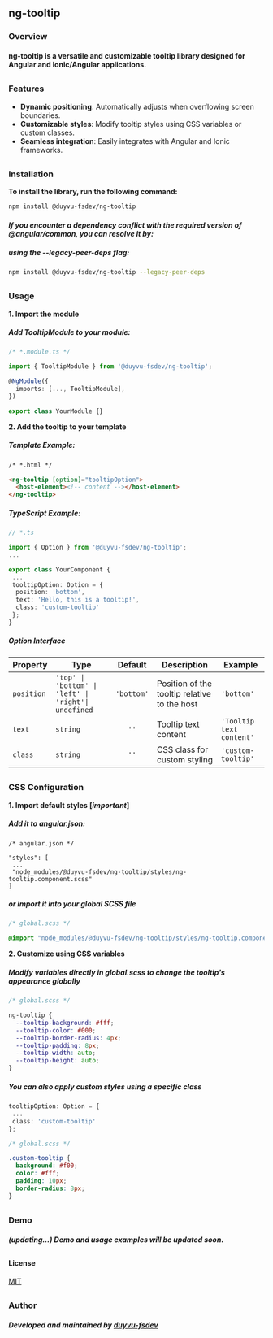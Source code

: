 ## ng-tooltip

### Overview

#### ng-tooltip is a versatile and customizable tooltip library designed for Angular and Ionic/Angular applications.

##

### Features

- **Dynamic positioning**: Automatically adjusts when overflowing screen boundaries.
- **Customizable styles**: Modify tooltip styles using CSS variables or custom classes.
- **Seamless integration**: Easily integrates with Angular and Ionic frameworks.

##

### Installation

**To install the library, run the following command:**

```bash
npm install @duyvu-fsdev/ng-tooltip
```

#### _If you encounter a dependency conflict with the required version of @angular/common, you can resolve it by:_

##### _using the --legacy-peer-deps flag:_

```bash
npm install @duyvu-fsdev/ng-tooltip --legacy-peer-deps
```

##

### Usage

**1. Import the module**

##### Add TooltipModule to your module:

```typescript
/* *.module.ts */

import { TooltipModule } from '@duyvu-fsdev/ng-tooltip';

@NgModule({
  imports: [..., TooltipModule],
})

export class YourModule {}
```

**2. Add the tooltip to your template**

##### Template Example:

```html
/* *.html */

<ng-tooltip [option]="tooltipOption">
  <host-element><!-- content --></host-element>
</ng-tooltip>
```

##### TypeScript Example:

```typescript
// *.ts

import { Option } from '@duyvu-fsdev/ng-tooltip';
...

export class YourComponent {
 ...
 tooltipOption: Option = {
  position: 'bottom',
  text: 'Hello, this is a tooltip!',
  class: 'custom-tooltip'
 };
}
```

##### Option Interface

| Property   | Type                                                 |  Default   | Description                                  | Example                  |
| ---------- | ---------------------------------------------------- | :--------: | -------------------------------------------- | ------------------------ |
| `position` | `'top' \| 'bottom' \| 'left' \| 'right'\| undefined` | `'bottom'` | Position of the tooltip relative to the host | `'bottom'`               |
| `text`     | `string`                                             |    `''`    | Tooltip text content                         | `'Tooltip text content'` |
| `class`    | `string`                                             |    `''`    | CSS class for custom styling                 | `'custom-tooltip'`       |

##

### CSS Configuration

**1. Import default styles** **[_important_]**

##### Add it to angular.json:

```t
/* angular.json */

"styles": [
 ...
 "node_modules/@duyvu-fsdev/ng-tooltip/styles/ng-tooltip.component.scss"
]
```

##### or import it into your global SCSS file

```scss
/* global.scss */

@import "node_modules/@duyvu-fsdev/ng-tooltip/styles/ng-tooltip.component.scss";
```

**2. Customize using CSS variables**

##### Modify variables directly in global.scss to change the tooltip's appearance globally

```scss
/* global.scss */

ng-tooltip {
  --tooltip-background: #fff;
  --tooltip-color: #000;
  --tooltip-border-radius: 4px;
  --tooltip-padding: 8px;
  --tooltip-width: auto;
  --tooltip-height: auto;
}
```

##### You can also apply custom styles using a specific class

```typescript
tooltipOption: Option = {
 ...
 class: 'custom-tooltip'
};
```

```scss
/* global.scss */

.custom-tooltip {
  background: #f00;
  color: #fff;
  padding: 10px;
  border-radius: 8px;
}
```

##

### Demo

##### (updating...) Demo and usage examples will be updated soon.

##

#### License

[MIT](https://choosealicense.com/licenses/mit/)

##

### Author

##### Developed and maintained by [duyvu-fsdev](https://github.com/duyvu-fsdev)
